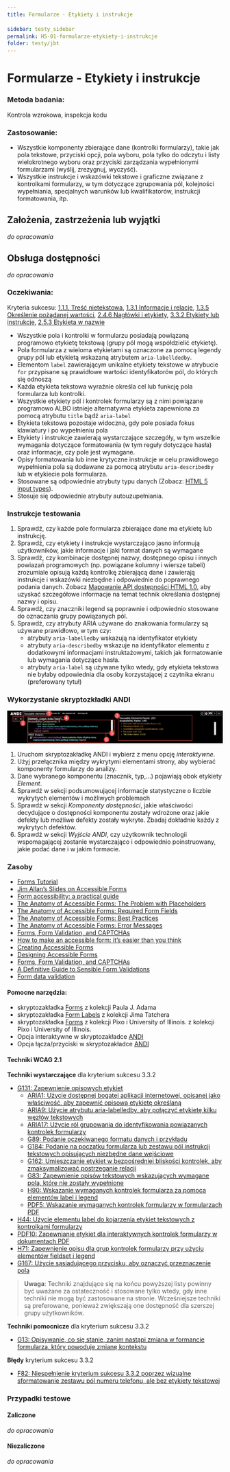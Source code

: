 ```yaml
---
title: Formularze - Etykiety i instrukcje

sidebar: testy_sidebar
permalink: H5-01-formularze-etykiety-i-instrukcje
folder: testy/jbt
---
```



# Formularze - Etykiety i instrukcje

### Metoda badania:
Kontrola wzrokowa, inspekcja kodu

### Zastosowanie:
-	Wszystkie komponenty zbierające dane (kontrolki formularzy), takie jak pola tekstowe, przyciski opcji, pola wyboru, pola tylko do odczytu i listy wielokrotnego wyboru oraz przyciski zarządzania wypełnionymi formularzami (wyślij, zrezygnuj, wyczyść).
-	Wszystkie instrukcje i wskazówki tekstowe i graficzne związane z kontrolkami formularzy, w tym dotyczące zgrupowania pól, kolejności wypełniania, specjalnych warunków lub kwalifikatorów, instrukcji formatowania, itp.   

## Założenia, zastrzeżenia lub wyjątki
_do opracowania_

## Obsługa dostępności
_do opracowania_

### Oczekiwania:
Kryteria sukcesu: [1.1.1. Treść nietekstowa](https://wcag.lepszyweb.pl/#non-text-content), [1.3.1 Informacje i relacje](https://wcag.lepszyweb.pl/#headings-and-labels), [1.3.5 Określenie pożądanej wartości](https://wcag.lepszyweb.pl/#identify-input-purpose), [2.4.6 Nagłówki i etykiety](https://wcag.lepszyweb.pl/#headings-and-labels), [3.3.2 Etykiety lub instrukcje](https://wcag.lepszyweb.pl/#labels-or-instructions), [2.5.3 Etykieta w nazwie](https://wcag.lepszyweb.pl/#label-in-name)
-	Wszystkie pola i kontrolki w formularzu posiadają powiązaną programowo etykietę tekstową (grupy pól mogą współdzielić etykietę).
-	Pola formularza z wieloma etykietami są oznaczone za pomocą legendy grupy pól lub etykietą wskazaną atrybutem `aria-labelldedby`.
-	Elementom `label` zawierającym unikalne etykiety tekstowe w atrybucie `for` przypisane są prawidłowe wartości identyfikatorów pól, do których się odnoszą  
-	Każda etykieta tekstowa wyraźnie określa cel lub funkcję pola formularza lub kontrolki.
-	Wszystkie etykiety pól i kontrolek formularzy są z nimi powiązane programowo ALBO istnieje alternatywna etykieta zapewniona za pomocą atrybutu `title` bądź `aria-label`
-	Etykieta tekstowa pozostaje widoczna, gdy pole posiada fokus klawiatury i po wypełnieniu pola
-	Etykiety i instrukcje zawierają wystarczające szczegóły, w tym wszelkie wymagania dotyczące formatowania (w tym reguły dotyczące hasła) oraz informacje, czy pole jest wymagane.
-	Opisy formatowania lub inne krytyczne instrukcje w celu prawidłowego wypełnienia pola są dodawane za pomocą atrybutu `aria-describedby` lub w etykiecie pola formularza.
-	Stosowane są odpowiednie atrybuty typu danych (Zobacz: [HTML 5 input types](http://www.w3.org/TR/html52/sec-forms.html#sec-states-of-the-type-attribute)).
-	Stosuje się odpowiednie atrybuty autouzupełniania.

### Instrukcje testowania
1.	Sprawdź, czy każde pole formularza zbierające dane ma etykietę lub instrukcję.
2.	Sprawdź, czy etykiety i instrukcje wystarczająco jasno informują użytkowników, jakie informacje i jaki format danych są wymagane 
3.	Sprawdź, czy kombinacje dostępnej nazwy, dostępnego opisu i innych powiazań programowych (np. powiązane kolumny i wiersze tabeli) zrozumiale opisują każdą kontrolkę zbierającą dane i zawierają instrukcje i wskazówki niezbędne i odpowiednie do poprawnego podania danych. Zobacz [Mapowanie API dostępności HTML 1.0](https://www.w3.org/TR/html-aam-1.0/#input-type-text-input-type-password-input-type-search-input-type-tel-input-type-url-and-textarea-element), aby uzyskać szczegółowe informacje na temat technik określania dostępnej nazwy i opisu.
4.	Sprawdź, czy znaczniki legend są poprawnie i odpowiednio stosowane do oznaczania grupy powiązanych pól.
5.	Sprawdź, czy atrybuty ARIA używane do znakowania formularzy są używane prawidłowo, w tym czy:
    - atrybuty `aria-labelledby` wskazują na identyfikator etykiety
    - atrybuty `aria-describedby` wskazuje na identyfikator elementu z dodatkowymi informacjami instruktażowymi, takich jak formatowanie lub wymagania dotyczące hasła.
    - atrybuty `aria-label` są używane tylko wtedy, gdy etykieta tekstowa nie byłaby odpowiednia dla osoby korzystającej z czytnika ekranu (preferowany tytuł)

### Wykorzystanie skryptozkładki ANDI
![Wykorzystanie skryptozkładki ANDI](/images/andi/andi-forms.png)
1.	Uruchom skryptozakładkę ANDI i wybierz z menu opcję *interaktywne*.
2.	Użyj przełącznika między wykrytymi elementami strony, aby wybierać komponenty formularzy do analizy.
3.	Dane wybranego komponentu (znacznik, typ,...) pojawiają obok etykiety *Element*.
4.	Sprawdź w sekcji podsumowującej informacje statystyczne o liczbie wykrytych elementów i możliwych problemach
5.	Sprawdź w sekcji *Komponenty dostępności*, jakie właściwości decydujące o dostępności komponentu zostały wdrożone oraz jakie defekty lub możliwe defekty zostały wykryte. Zbadaj dokładnie każdy z wykrytych defektów.
6.	Sprawdź w sekcji *Wyjście ANDI*, czy użytkownik technologii wspomagającej zostanie wystarczająco i odpowiednio poinstruowany, jakie podać dane i w jakim formacie.   

### Zasoby
- [Forms Tutorial](https://www.w3.org/WAI/tutorials/forms/)
- [Jim Allan’s Slides on Accessible Forms](https://patterns.tsbvi.edu/forms/1-welcome.html)
- [Form accessibility: a practical guide](https://itnext.io/form-accessibility-a-practical-guide-4062b7e2dd14)
- [The Anatomy of Accessible Forms: The Problem with Placeholders](https://www.deque.com/blog/accessible-forms-the-problem-with-placeholders/)
- [The Anatomy of Accessible Forms: Required Form Fields](https://www.deque.com/blog/anatomy-of-accessible-forms-required-form-fields/)
- [The Anatomy of Accessible Forms: Best Practices](https://www.deque.com/blog/anatomy-of-accessible-forms-best-practices/)
- [The Anatomy of Accessible Forms: Error Messages](https://www.deque.com/blog/anatomy-of-accessible-forms-error-messages/)
- [Forms, Form Validation, and CAPTCHAs](http://web-accessibility.carnegiemuseums.org/code/forms/)
- [How to make an accessible form: it’s easier than you think](https://www.freecodecamp.org/news/how-to-make-an-accessible-form-its-easier-than-you-think-672d3f4ff573/)
- [Creating Accessible Forms](https://webaim.org/techniques/forms/controls)
- [Designing Accessible Forms](https://blog.prototypr.io/designing-accessible-forms-82f2ea11697f)
- [Forms, Form Validation, and CAPTCHAs](http://web-accessibility.carnegiemuseums.org/code/forms/)
- [A Definitive Guide to Sensible Form Validations](http://form.guide/best-practices/form-validations-definitive-guide.html)
- [Form data validation](https://developer.mozilla.org/en-US/docs/Learn/HTML/Forms/Form_validation)


#### Pomocne narzędzia:
-	skryptozakładka [Forms](http://pauljadam.com/bookmarklets/index.html) z kolekcji Paula J. Adama
-	skryptozakładka [Form Labels](https://jimthatcher.com/favelets/) z kolekcji Jima Tatchera
-	skryptozakładka [Forms](https://accessibility-bookmarklets.org/install.html) z kolekcji Pixo i University of Illinois. z kolekcji Pixo i University of Illinois.
-	Opcja interaktywne w skryptozakładce [ANDI](https://lepszyweb.pl/andi/help/install.html)
-	Opcja łącza/przyciski w skryptozakładce [ANDI](https://lepszyweb.pl/andi/help/install.html)

#### Techniki WCAG 2.1

**Techniki wystarczające** dla kryterium sukcesu 3.3.2

- [G131: Zapewnienie opisowych etykiet](https://www.w3.org/WAI/WCAG22/Techniques/general/G84)
  - [ARIA1: Użycie dostępnej bogatej aplikacji internetowej, opisanej jako właściwość, aby zapewnić opisową etykietę określaną](https://www.w3.org/WAI/WCAG22/Techniques/aria/ARIA1)
  - [ARIA9: Użycie atrybutu aria-labelledby, aby połączyć etykietę kilku węzłów tekstowych](https://www.w3.org/WAI/WCAG22/Techniques/aria/ARIA9)
  - [ARIA17: Użycie ról grupowania do identyfikowania powiązanych kontrolek formularzy](https://www.w3.org/WAI/WCAG22/Techniques/aria/ARIA17)
  - [G89: Podanie oczekiwanego formatu danych i przykładu](https://www.w3.org/WAI/WCAG22/Techniques/general/G84)
  - [G184: Podanie na początku formularza lub zestawu pól instrukcji tekstowych opisujących niezbędne dane wejściowe](https://www.w3.org/WAI/WCAG22/Techniques/general/G84)
  - [G162: Umieszczanie etykiet w bezpośredniej bliskości kontrolek, aby zmaksymalizować postrzeganie relacji](https://www.w3.org/WAI/WCAG22/Techniques/general/G84)
  - [G83: Zapewnienie opisów tekstowych wskazujących wymagane pola, które nie zostały wypełnione](https://www.w3.org/WAI/WCAG22/Techniques/general/G84)
  - [H90: Wskazanie wymaganych kontrolek formularza za pomocą elementów label i legend](https://www.w3.org/WAI/WCAG22/Techniques/html/H90)
  - [PDF5: Wskazanie wymaganych kontrolek formularzy w formularzach PDF](https://www.w3.org/WAI/WCAG22/Techniques/pdf/PDF5)
- [H44: Użycie elementu label do kojarzenia etykiet tekstowych z kontrolkami formularzy](https://www.w3.org/WAI/WCAG22/Techniques/html/H44)
- [PDF10: Zapewnianie etykiet dla interaktywnych kontrolek formularzy w dokumentach PDF](https://www.w3.org/WAI/WCAG22/Techniques/pdf/PDF10)
- [H71: Zapewnienie opisu dla grup kontrolek formularzy przy użyciu elementów fieldset i legend](https://www.w3.org/WAI/WCAG22/Techniques/html/H71)
- [G167: Użycie sąsiadującego przycisku, aby oznaczyć przeznaczenie pola](https://www.w3.org/WAI/WCAG22/Techniques/general/G84)
> **Uwaga**: Techniki znajdujące się na końcu powyższej listy powinny być uważane za ostateczność i stosowane tylko wtedy, gdy inne techniki nie mogą być zastosowane na stronie. Wcześniejsze techniki są preferowane, ponieważ zwiększają one dostępność dla szerszej grupy użytkowników.

**Techniki pomocnicze** dla kryterium sukcesu 3.3.2
- [G13: Opisywanie, co się stanie, zanim nastąpi zmiana w formancie formularza, który powoduje zmianę kontekstu](https://www.w3.org/WAI/WCAG22/Techniques/general/G84)

**Błędy** kryterium sukcesu 3.3.2
- [F82: Niespełnienie kryterium sukcesu 3.3.2 poprzez wizualne sformatowanie zestawu pól numeru telefonu, ale bez etykiety tekstowej](https://www.w3.org/WAI/WCAG22/Techniques/failures/F82)

### Przypadki testowe

#### Zaliczone
_do opracowania_

#### Niezaliczone
_do opracowania_
